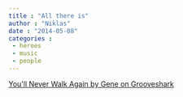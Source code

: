 ```yaml
---
title : "All there is"
author : "Niklas"
date : "2014-05-08"
categories : 
 - heroes
 - music
 - people
---
```


[You'll Never Walk Again by Gene on Grooveshark](http://grooveshark.com/search/song?q=Gene%20You'll%20Never%20Walk%20Again "You'll Never Walk Again by Gene on Grooveshark")
